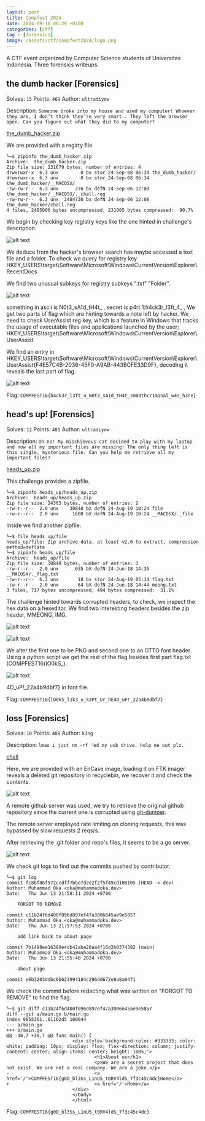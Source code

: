 ```yaml
---
layout: post
title: Compfest 2024
date: 2024-09-10 06:29 +0100
categories: [ctf]
tag : [forensics]
image: /assets/ctf/compfest2024/logo.png
---
```


A CTF event organized by Computer Science students of Universitas Indonesia. Three forensics writeups.

## the dumb hacker [Forensics]

Solves: `15` Points: `469` Author: `ultradiyow`

Description: `Someone broke into my house and used my computer! Whoever they are, I don’t think they’re very smart.. They left the browser open. Can you figure out what they did to my computer?`

<a href="/assets/zip/compfest2024/the_dumb_hacker.zip" class="btn btn-primary" download>
  <i class="fas fa-download"></i> the_dumb_hacker.zip
</a>

<br>

We are provided with a regirty file.
```
└─$ zipinfo the_dumb_hacker.zip 
Archive:  the_dumb_hacker.zip
Zip file size: 231679 bytes, number of entries: 4
drwxrwxr-x  6.3 unx        0 bx stor 24-Sep-08 06:34 the_dumb_hacker/
drwxrwxr-x  6.3 unx        0 bx stor 24-Sep-08 06:34 the_dumb_hacker/__MACOSX/
-rw-rw-r--  6.3 unx      276 bx defN 24-Sep-06 12:08 the_dumb_hacker/__MACOSX/._chall.reg
-rw-rw-r--  6.3 unx  2484730 bx defN 24-Sep-06 12:08 the_dumb_hacker/chall.reg
4 files, 2485006 bytes uncompressed, 231005 bytes compressed:  90.7%
```
We begin by checking key registry keys like the one hinted in challenge's description.

![alt text](../assets/ctf/compfest2024/dumb0.png)

We deduce from the hacker's browser search has maybe accessed a text file and a folder. To check we query for registry key HKEY_USERS\target\Software\Microsoft\Windows\CurrentVersion\Explorer\RecentDocs

We find two unusual subkeys for registry subkeys ".txt" "Folder".

![alt text](../assets/ctf/compfest2024/dumb1.png)

something in ascii is N0t3_sA1d_tH4t_ , secret is p4rt 1:h4ck3r_l3ft_4_ , We get two parts of flag which are hinting towards a note left by hacker. We need to check UserAssist reg key, which is a feature in Windows that tracks the usage of executable files and applications launched by the user; HKEY_USERS\target\Software\Microsoft\Windows\CurrentVersion\Explorer\UserAssist

We find an entry in HKEY_USERS\target\Software\Microsoft\Windows\CurrentVersion\Explorer\UserAssist\{F4E57C4B-2036-45F0-A9AB-443BCFE33D9F}, decoding it reveals the last part of flag.

![alt text](../assets/ctf/compfest2024/dumb2.png)

Flag: `COMPFEST16{h4ck3r_l3ft_4_N0t3_sA1d_tH4t_sm00thcr1m1nal_w4s_h3re}`

##  head's up! [Forensics]

Solves: `12` Points: `481` Author: `ultradiyow`

Description: `Oh no! My mischievous cat decided to play with my laptop and now all my important files are missing! The only thing left is this single, mysterious file. Can you help me retrieve all my important files?`

<a href="/assets/zip/compfest2024/heads_up.zip" class="btn btn-primary" download>
  <i class="fas fa-download"></i> heads_up.zip
</a>

<br>

This challenge provides a zipfile.
```
└─$ zipinfo heads_up/heads_up.zip 
Archive:  heads_up/heads_up.zip
Zip file size: 24303 bytes, number of entries: 2
-rw-r--r--  2.0 unx    30848 bX defN 24-Aug-19 10:24 file
-rw-r--r--  2.0 unx     1608 bX defN 24-Aug-19 10:24 __MACOSX/._file
```
Inside we find another zipfile.
```
└─$ file heads_up/file
heads_up/file: Zip archive data, at least v2.0 to extract, compression method=deflate
└─$ zipinfo heads_up/file 
Archive:  heads_up/file
Zip file size: 30848 bytes, number of entries: 3
-rw-r--r--  2.0 unx      635 bX defN 24-Jun-18 14:35 __MACOSX/._flag.txt
-rw-r--r--  6.3 unx       18 bx stor 24-Aug-19 05:14 flag.txt
-rw-r--r--  2.0 unx       64 bX defN 24-Jun-18 14:44 meong.txt
3 files, 717 bytes uncompressed, 494 bytes compressed:  31.1%
```
The challenge hinted towards corrupted headers, to check, we inspect the hex data on a hexeditor. We find two interesting headers besides the zip header, MMEONG, IMG.

![alt text](../assets/ctf/compfest2024/head1.png)

![alt text](../assets/ctf/compfest2024/head2.png)

We alter the first one to be PNG and second one to an OTTO font header. Using a python script we get the rest of the flag besides first part flag.txt (COMPFEST16{lO0kS_).

![alt text](../assets/ctf/compfest2024/head0.png)

4D_uP!_22a4b9dbf7} in font file.

Flag: `COMPFEST16{lO0kS_l1k3_u_k3Pt_Ur_hE4D_uP!_22a4b9dbf7}`

## loss [Forensics]

Solves: `10` Points: `488` Author: `k3ng`

Description: `lmao i just rm -rf 'ed my usb drive. help me out plz.`

<a href="/assets/zip/compfest2024/chall" class="btn btn-primary" download>
  <i class="fas fa-download"></i> chall
</a>

<br>

Here, we are provided with en EnCase image, loading it on FTK imager reveals a deleted git repository in recyclebin, we recover it and check the contents.

![alt text](../assets/ctf/compfest2024/loss0.png)

A remote github server was used, we try to retrieve the original github repository since the current one is corrupted using [git-dumper](https://github.com/arthaud/git-dumper).

The remote server employed rate limiting on cloning requests, this was bypassed by slow requests 2 reqs/s.

After retrieving the .git folder and repo's files, it seems to be a go server.

![alt text](../assets/ctf/compfest2024/loss1.png)

We check git logs to find out the commits pushed by contributor.
```
└─$ git log
commit fc8bf86f572ccdff7bbe7d2e2f2f5f49cd108105 (HEAD -> dev)
Author: Muhammad Oka <oka@muhammadoka.dev>
Date:   Thu Jun 13 21:58:11 2024 +0700

    FORGOT TO REMOVE

commit c11b24f6d400f096d897ef47a3006645ae9e5857
Author: Muhammad Oka <oka@muhammadoka.dev>
Date:   Thu Jun 13 21:57:53 2024 +0700

    add link back to about page

commit 7b1498ee16380e4db42abe28aa4f16d2b0374382 (main)
Author: Muhammad Oka <oka@muhammadoka.dev>
Date:   Thu Jun 13 21:55:40 2024 +0700

    about page

commit e6b3203ddbc0b624994184c296dd672e8a8a0471
```
We check the commit before redacting what was written on "FORGOT TO REMOVE" to find the flag.
```
└─$ git diff c11b24f6d400f096d897ef47a3006645ae9e5857
diff --git a/main.go b/main.go
index 9655361..61102d5 100644
--- a/main.go
+++ b/main.go
@@ -30,7 +30,7 @@ func main() {
                        <div style='background-color: #333333; color: white; padding: 10px; display: flex; flex-direction: column; justify-content: center; align-items: center; height: 100%;'>
                                <h1>About us</h1>
                                <p>We are a secret project that does not exist. We are not a real company. We are a joke.</p>
-                               <a href='/'>COMPFEST16{g0D_bl3Ss_L1nU5_t0RV4ldS_7f3c45c4dc}Home</a>
+                               <a href='/'>Home</a>
                        </div>
                        </body>
                        </html>
```

Flag: `COMPFEST16{g0D_bl3Ss_L1nU5_t0RV4ldS_7f3c45c4dc}`
